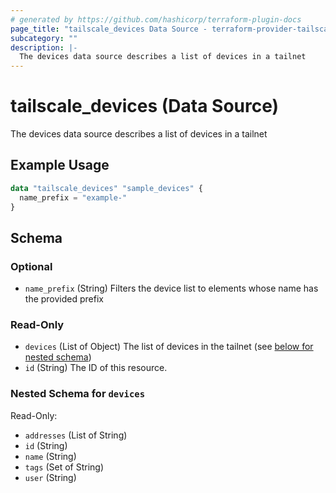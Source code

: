 ```yaml
---
# generated by https://github.com/hashicorp/terraform-plugin-docs
page_title: "tailscale_devices Data Source - terraform-provider-tailscale"
subcategory: ""
description: |-
  The devices data source describes a list of devices in a tailnet
---
```


# tailscale_devices (Data Source)

The devices data source describes a list of devices in a tailnet

## Example Usage

```terraform
data "tailscale_devices" "sample_devices" {
  name_prefix = "example-"
}
```

<!-- schema generated by tfplugindocs -->
## Schema

### Optional

- `name_prefix` (String) Filters the device list to elements whose name has the provided prefix

### Read-Only

- `devices` (List of Object) The list of devices in the tailnet (see [below for nested schema](#nestedatt--devices))
- `id` (String) The ID of this resource.

<a id="nestedatt--devices"></a>
### Nested Schema for `devices`

Read-Only:

- `addresses` (List of String)
- `id` (String)
- `name` (String)
- `tags` (Set of String)
- `user` (String)


